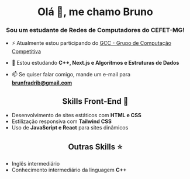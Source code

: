 <h1 align="center">Olá 👋, me chamo Bruno</h1>
<h3 align="center">Sou um estudante de Redes de Computadores do CEFET-MG!</h3>

- ⚡ Atualmente estou participando do [GCC - Grupo de Computação Competitiva](https://www.instagram.com/gcc.cefetmg/)

- 🌱 Estou estudando **C++, Next.js e Algoritmos e Estruturas de Dados**

- 📫 Se quiser falar comigo, mande um e-mail para **brunfradrib@gmail.com**

<h2 align="center">Skills Front-End 🚀</h2>

- Desenvolvimento de sites estáticos com **HTML e CSS**  
- Estilização responsiva com **Tailwind CSS**  
- Uso de **JavaScript e React** para sites dinâmicos  

<h2 align="center">Outras Skills ⭐</h2>

- Inglês intermediário  
- Conhecimento intermediário da linguagem **C++**
<!--
**BrunoFrad/BrunoFrad** is a ✨ _special_ ✨ repository because its `README.md` (this file) appears on your GitHub profile.

